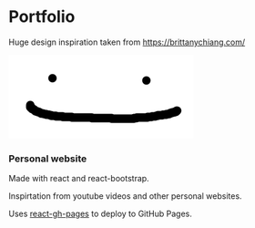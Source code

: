 # Portfolio
Huge design inspiration taken from https://brittanychiang.com/

![logo image](logo.png)
### Personal website
Made with react and react-bootstrap.

Inspirtation from youtube videos and other personal websites. 

Uses [react-gh-pages](https://github.com/gitname/react-gh-pages) to deploy to GitHub Pages.